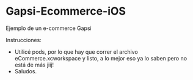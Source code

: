 # Gapsi-Ecommerce-iOS
Ejemplo de un e-commerce Gapsi

Instrucciones:
- Utilicé pods, por lo que hay que correr el archivo eCommerce.xcworkspace y listo, a lo mejor eso ya lo saben pero no está de más jiij!
- Saludos.
